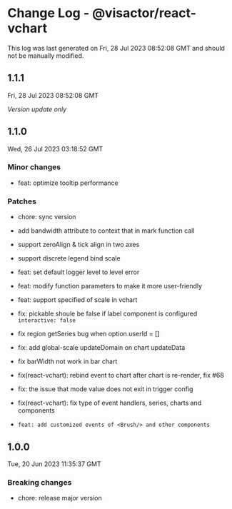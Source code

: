 # Change Log - @visactor/react-vchart

This log was last generated on Fri, 28 Jul 2023 08:52:08 GMT and should not be manually modified.

## 1.1.1
Fri, 28 Jul 2023 08:52:08 GMT

_Version update only_

## 1.1.0
Wed, 26 Jul 2023 03:18:52 GMT

### Minor changes

- feat: optimize tooltip performance

### Patches

- chore: sync version
- add bandwidth attribute to context that in mark function call
- support zeroAlign & tick align in two axes
- support discrete legend bind scale
- feat: set default logger level to level error


- feat: modify function parameters to make it more user-friendly


- feat: support specified of scale in vchart


- fix: pickable shoule be false if label component is configured `interactive: false`


- fix region getSeries bug when option.userId = []
- fix: add global-scale updateDomain on chart updateData


- fix barWidth not work in bar chart
- fix(react-vchart): rebind event to chart after chart is re-render, fix #68


- fix: the issue that mode value does not exit in trigger config
- fix(react-vchart): fix type of event handlers, series, charts and components
-     feat: add customized events of <Brush/> and other components

## 1.0.0
Tue, 20 Jun 2023 11:35:37 GMT

### Breaking changes

- chore: release major version

